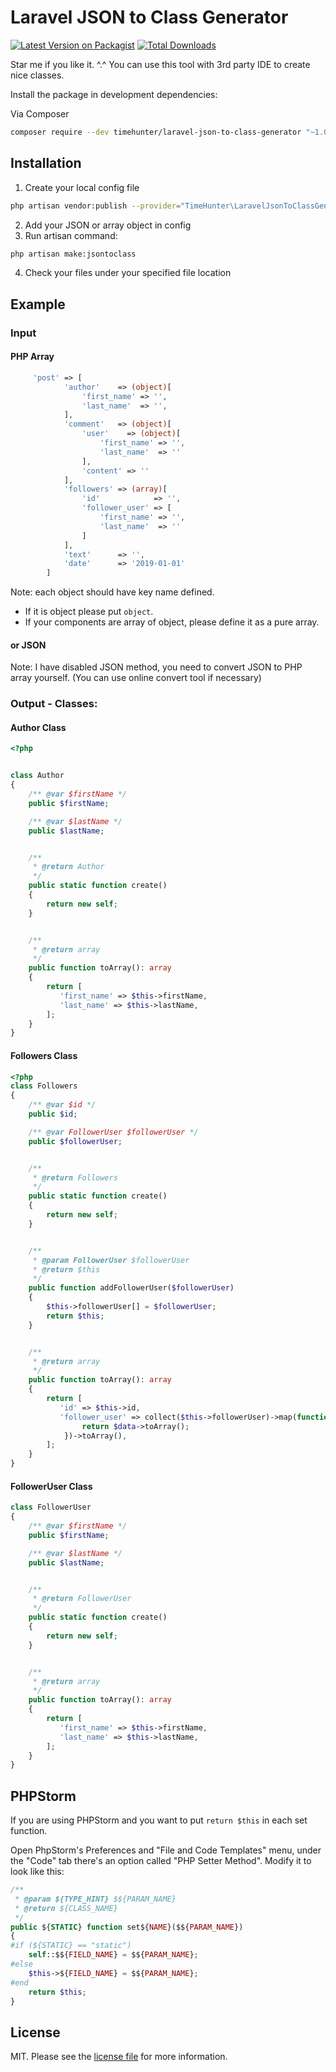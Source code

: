 # Laravel JSON to Class Generator

[![Latest Version on Packagist][ico-version]][link-packagist]
[![Total Downloads][ico-downloads]][link-downloads]


[link-packagist]: https://packagist.org/packages/timehunter/laravel-json-to-class-generator
[ico-version]: https://img.shields.io/packagist/v/timehunter/laravel-json-to-class-generator.svg?style=flat-square
[ico-downloads]: https://img.shields.io/packagist/dt/timehunter/laravel-json-to-class-generator.svg?style=flat-square
[link-downloads]: https://packagist.org/packages/timehunter/laravel-json-to-class-generator

Star me if you like it. ^.^ You can use this tool with 3rd party IDE to create nice classes.

Install the package in development dependencies:

Via Composer

``` bash
composer require --dev timehunter/laravel-json-to-class-generator "~1.0"
```

## Installation

1. Create your local config file
````bash
php artisan vendor:publish --provider="TimeHunter\LaravelJsonToClassGenerator\LaravelJsonToClassGeneratorServiceProvider"
````
2. Add your JSON or array object in config
3. Run artisan command:
````bash
php artisan make:jsontoclass
```` 
4. Check your files under your specified file location 


## Example


### Input

#### PHP Array

````php
     'post' => [
            'author'    => (object)[
                'first_name' => '',
                'last_name'  => '',
            ],
            'comment'   => (object)[
                'user'    => (object)[
                    'first_name' => '',
                    'last_name'  => ''
                ],
                'content' => ''
            ],
            'followers' => (array)[
                'id'            => '',
                'follower_user' => [
                    'first_name' => '',
                    'last_name'  => ''
                ]
            ],
            'text'      => '',
            'date'      => '2019-01-01'
        ]
````

Note: each object should have key name defined. 

- If it is object please put `object`. 
- If your components are array of object, please define it as a pure array.

#### or JSON

Note: I have disabled JSON method, you need to convert JSON to PHP array yourself. (You can use online convert tool if necessary)



### Output - Classes:

#### Author Class
````php
<?php


class Author
{
	/** @var $firstName */
	public $firstName;

	/** @var $lastName */
	public $lastName;


	/**
	 * @return Author
	 */
	public static function create()
	{
		return new self;
	}


	/**
	 * @return array
	 */
	public function toArray(): array
	{
		return [
		   'first_name' => $this->firstName,
		   'last_name' => $this->lastName,
		];
	}
}


````

#### Followers Class
````php
<?php
class Followers
{
	/** @var $id */
	public $id;

	/** @var FollowerUser $followerUser */
	public $followerUser;


	/**
	 * @return Followers
	 */
	public static function create()
	{
		return new self;
	}


	/**
	 * @param FollowerUser $followerUser
	 * @return $this
	 */
	public function addFollowerUser($followerUser)
	{
		$this->followerUser[] = $followerUser;
		return $this;
	}


	/**
	 * @return array
	 */
	public function toArray(): array
	{
		return [
		   'id' => $this->id,
		   'follower_user' => collect($this->followerUser)->map(function (FollowerUser $data){
		        return $data->toArray();
		    })->toArray(),
		];
	}
}


````


#### FollowerUser Class
````php
class FollowerUser
{
	/** @var $firstName */
	public $firstName;

	/** @var $lastName */
	public $lastName;


	/**
	 * @return FollowerUser
	 */
	public static function create()
	{
		return new self;
	}


	/**
	 * @return array
	 */
	public function toArray(): array
	{
		return [
		   'first_name' => $this->firstName,
		   'last_name' => $this->lastName,
		];
	}
}

````
## PHPStorm

If you are using PHPStorm and you want to put `return $this` in each set function.

Open PhpStorm's Preferences and "File and Code Templates" menu, under the "Code" tab there's an option called "PHP Setter Method". Modify it to look like this:

````php
/**
 * @param ${TYPE_HINT} $${PARAM_NAME}
 * @return ${CLASS_NAME}
 */
public ${STATIC} function set${NAME}($${PARAM_NAME})
{
#if (${STATIC} == "static")
    self::$${FIELD_NAME} = $${PARAM_NAME};
#else
    $this->${FIELD_NAME} = $${PARAM_NAME};
#end
    return $this;
}
````

## License

MIT. Please see the [license file](license.md) for more information.
